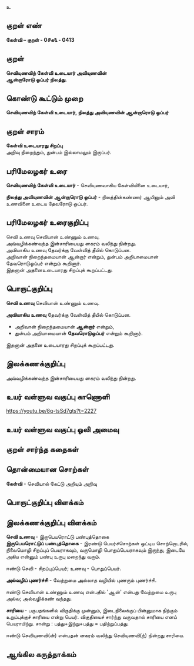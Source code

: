 உ

## குறள் எண் 

**கேள்வி – குறள் - 0௪க௩ - 0413**  

## குறள் 

**செவியுணவிற் கேள்வி உடையார் அவியுணவின்  
ஆன்றாரோடு ஒப்பர் நிலத்து.**

## கொண்டு கூட்டும் முறை

**செவியுணவிற் கேள்வி உடையார், நிலத்து அவியுணவின் ஆன்றாரொடு ஒப்பர்**

## குறள் சாரம் 

**கேள்வி உடையாரது சிறப்பு**  
அறிவு நிறைந்தும், துன்பம் இல்லாமலும் இருப்பர்.

## பரிமேலழகர் உரை

**செவியுணவிற் கேள்வி உடையார்** - செவியுணவாகிய கேள்வியினை உடையார்,  

**நிலத்து அவியுணவின் ஆன்றாரொடு ஒப்பர்** - நிலத்தின்கண்ணர் ஆயினும் அவி உணவினை உடைய தேவரோடு ஒப்பர். 

## பரிமேலழகர் உரைகுறிப்பு   

செவி உணவு  செவியான் உண்ணும் உணவு.  
அவ்வழிக்கண்வந்த இன்சாரியையது னகரம் வலிந்து நின்றது.  
அவியாகிய உணவு தேவர்க்கு வேள்வித் தீயில் கொடுப்பன.   
அறிவான் நிறைந்தமையான் ஆன்றார் என்றும், துன்பம் அறியாமையான் தேவரொடுஒப்பர் என்றும் கூறினார்.  
இதனான் அதனைஉடையாரது சிறப்புக் கூறப்பட்டது.   

## பொருட்குறிப்பு 

**செவி உணவு**  செவியான் உண்ணும் உணவு. 

**அவியாகிய உணவு** தேவர்க்கு வேள்வித் தீயில் கொடுப்பன.   

* அறிவான் நிறைந்தமையான் **ஆன்றார்** என்றும்,  
* துன்பம் அறியாமையான் **தேவரொடுஒப்பர்** என்றும் கூறினார்.  

இதனான் அதனை உடையாரது சிறப்புக் கூறப்பட்டது.     

## இலக்கணக்குறிப்பு  

அவ்வழிக்கண்வந்த இன்சாரியையது னகரம் வலிந்து நின்றது.   

## உயர் வள்ளுவ வகுப்பு காணொளி

https://youtu.be/8q-tsSd7gts?t=2227

## உயர் வள்ளுவ வகுப்பு ஒலி அமைவு 

 
## குறள் சார்ந்த கதைகள் 


## தொன்மையான சொற்கள்

**கேள்வி** - செவியால் கேட்டு அறியும் அறிவு  

## பொருட்குறிப்பு விளக்கம்


## இலக்கணக்குறிப்பு விளக்கம்

**செவி உணவு** - இருபெயரொட்டு பண்புத்தொகை     
**இருபெயரொட்டுப் பண்புத்தொகை** - இரண்டு பெயர்ச்சொற்கள் ஒட்டிய சொற்றொடரில், நிலைமொழி சிறப்புப் பெயராகவும், வருமொழி பொதுப்பெயராகவும் இருந்து, இடையே அகிய என்னும் பண்பு உருபு மறைந்து வரும். 

ஈண்டு செவி - சிறப்புப்பெயர்; உணவு - பொதுப்பெயர்.   

**அல்வழிப் புணர்ச்சி** - வேற்றுமை அல்லாத வழியில் புணரும் புணர்ச்சி. 

ஈண்டு செவியான் உண்ணும் உணவு என்பதில் 'ஆன்' என்பது வேற்றுமை உருபு அல்ல; அல்வழிக்கண் வந்தது.   

**சாரியை** - பகுபதங்களில் விகுதிக்கு முன்னும், இடைநிலைக்குப் பின்னுமாக நிற்கும் உறுப்புக்குச் சாரியை என்று பெயர். விகுதியைச் சார்ந்து வருவதால் சாரியை எனப் பெயராயிற்று. சான்று : பத்து+இற்று+பத்து = பதிற்றுப்பத்து.  

ஈண்டு செவியுணவி(ன்) என்பதன் னகரம் வலிந்து செவியுணவி(ற்) நின்றது சாரியை. 

## ஆங்கில கருத்தாக்கம் 


